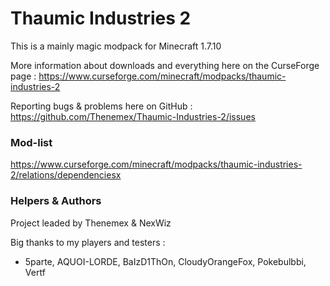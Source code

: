 # Thaumic Industries 2

This is a mainly magic modpack for Minecraft 1.7.10

More information about downloads and everything here on the CurseForge page : https://www.curseforge.com/minecraft/modpacks/thaumic-industries-2

Reporting bugs & problems here on GitHub : https://github.com/Thenemex/Thaumic-Industries-2/issues

### Mod-list
https://www.curseforge.com/minecraft/modpacks/thaumic-industries-2/relations/dependenciesx

### Helpers & Authors
Project leaded by Thenemex & NexWiz

Big thanks to my players and testers :
 - 5parte, AQUOI-LORDE, BaIzD1ThOn, CloudyOrangeFox, Pokebulbbi, Vertf